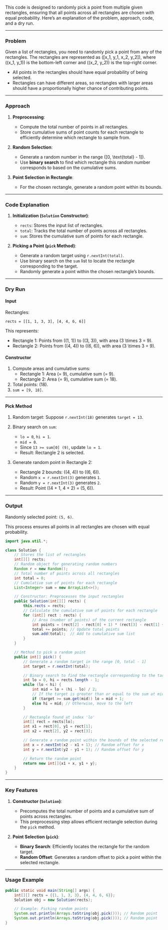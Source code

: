 This code is designed to randomly pick a point from multiple given rectangles, ensuring that all points across all rectangles are chosen with equal probability. Here’s an explanation of the problem, approach, code, and a dry run.

---

### **Problem**
Given a list of rectangles, you need to randomly pick a point from any of the rectangles. The rectangles are represented as \([x_1, y_1, x_2, y_2]\), where \((x_1, y_1)\) is the bottom-left corner and \((x_2, y_2)\) is the top-right corner.

- All points in the rectangles should have equal probability of being selected.
- Rectangles can have different areas, so rectangles with larger areas should have a proportionally higher chance of contributing points.

---

### **Approach**
1. **Preprocessing**: 
   - Compute the total number of points in all rectangles.
   - Store cumulative sums of point counts for each rectangle to efficiently determine which rectangle to sample from.
   
2. **Random Selection**:
   - Generate a random number in the range \([0, \text{total} - 1]\).
   - Use **binary search** to find which rectangle this random number corresponds to based on the cumulative sums.
   
3. **Point Selection in Rectangle**:
   - For the chosen rectangle, generate a random point within its bounds.

---

### **Code Explanation**
1. **Initialization (`Solution` Constructor)**:
   - `rects`: Stores the input list of rectangles.
   - `total`: Tracks the total number of points across all rectangles.
   - `sum`: Stores the cumulative sum of points for each rectangle.

2. **Picking a Point (`pick` Method)**:
   - Generate a random target using `r.nextInt(total)`.
   - Use binary search on the `sum` list to locate the rectangle corresponding to the target.
   - Randomly generate a point within the chosen rectangle’s bounds.

---

### **Dry Run**

#### **Input**
Rectangles:
```
rects = [[1, 1, 3, 3], [4, 4, 6, 6]]
```
This represents:
- Rectangle 1: Points from \((1, 1)\) to \((3, 3)\), with area \(3 \times 3 = 9\).
- Rectangle 2: Points from \((4, 4)\) to \((6, 6)\), with area \(3 \times 3 = 9\).

#### **Constructor**
1. Compute areas and cumulative sums:
   - Rectangle 1: Area \(= 9\), cumulative sum \(= 9\).
   - Rectangle 2: Area \(= 9\), cumulative sum \(= 18\).
2. Total points: \(18\).
3. `sum = [9, 18]`.

---

#### **Pick Method**
1. Random target: Suppose `r.nextInt(18)` generates `target = 13`.

2. Binary search on `sum`:
   - `lo = 0`, `hi = 1`.
   - `mid = 0`.
   - Since `13 >= sum[0] (9)`, update `lo = 1`.
   - Result: Rectangle 2 is selected.

3. Generate random point in Rectangle 2:
   - Rectangle 2 bounds: \((4, 4)\) to \((6, 6)\).
   - Random `x = r.nextInt(3)` generates `1`.
   - Random `y = r.nextInt(3)` generates `2`.
   - Result: Point \((4 + 1, 4 + 2) = (5, 6)\).

---

### **Output**
Randomly selected point: `(5, 6)`.

This process ensures all points in all rectangles are chosen with equal probability.

  

```java
import java.util.*;

class Solution {
    // Stores the list of rectangles
    int[][] rects;
    // Random object for generating random numbers
    Random r = new Random();
    // Total number of points across all rectangles
    int total = 0;
    // Cumulative sum of points for each rectangle
    List<Integer> sum = new ArrayList<>();

    // Constructor: Preprocesses the input rectangles
    public Solution(int[][] rects) {
        this.rects = rects;
        // Calculate the cumulative sum of points for each rectangle
        for (int[] rect : rects) {
            // Area (number of points) of the current rectangle
            int points = (rect[2] - rect[0] + 1) * (rect[3] - rect[1] + 1);
            total += points; // Update total points
            sum.add(total);  // Add to cumulative sum list
        }
    }

    // Method to pick a random point
    public int[] pick() {
        // Generate a random target in the range [0, total - 1]
        int target = r.nextInt(total);

        // Binary search to find the rectangle corresponding to the target
        int lo = 0, hi = rects.length - 1;
        while (lo < hi) {
            int mid = lo + (hi - lo) / 2;
            // If the target is greater than or equal to the sum at mid, move to the right
            if (target >= sum.get(mid)) lo = mid + 1;
            else hi = mid; // Otherwise, move to the left
        }

        // Rectangle found at index 'lo'
        int[] rect = rects[lo];
        int x1 = rect[0], y1 = rect[1];
        int x2 = rect[2], y2 = rect[3];

        // Generate a random point within the bounds of the selected rectangle
        int x = r.nextInt(x2 - x1 + 1); // Random offset for x
        int y = r.nextInt(y2 - y1 + 1); // Random offset for y

        // Return the random point
        return new int[]{x1 + x, y1 + y};
    }
}
```

---

### **Key Features**
1. **Constructor (`Solution`)**:
   - Precomputes the total number of points and a cumulative sum of points across rectangles.
   - This preprocessing step allows efficient rectangle selection during the `pick` method.

2. **Point Selection (`pick`)**:
   - **Binary Search**: Efficiently locates the rectangle for the random target.
   - **Random Offset**: Generates a random offset to pick a point within the selected rectangle.

---

### **Usage Example**
```java
public static void main(String[] args) {
    int[][] rects = {{1, 1, 3, 3}, {4, 4, 6, 6}};
    Solution obj = new Solution(rects);

    // Example: Picking random points
    System.out.println(Arrays.toString(obj.pick())); // Random point
    System.out.println(Arrays.toString(obj.pick())); // Random point
}
```
